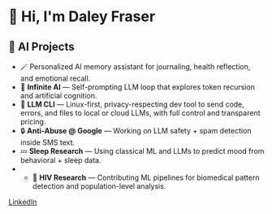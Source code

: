 # 👋 Hi, I'm Daley Fraser

## 🧠 AI Projects
- 🪄 Personalized AI memory assistant for journaling, health reflection, and emotional recall.
- 🔁 **Infinite AI** — Self-prompting LLM loop that explores token recursion and artificial cognition.
- 🧰 **LLM CLI** — Linux-first, privacy-respecting dev tool to send code, errors, and files to local or cloud LLMs, with full control and transparent pricing.
- 🔒 **Anti-Abuse @ Google** — Working on LLM safety + spam detection inside SMS text.
- 💤 **Sleep Research** — Using classical ML and LLMs to predict mood from behavioral + sleep data.
- - 🧬 **HIV Research** — Contributing ML pipelines for biomedical pattern detection and population-level analysis.

[LinkedIn](https://linkedin.com/in/daley-fraser) 
